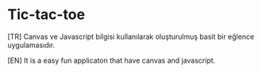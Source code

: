 # Tic-tac-toe
[TR] Canvas ve Javascript bilgisi kullanılarak oluşturulmuş basit bir eğlence uygulamasıdır.

[EN] It is a easy fun applicaton that have canvas and javascript.
